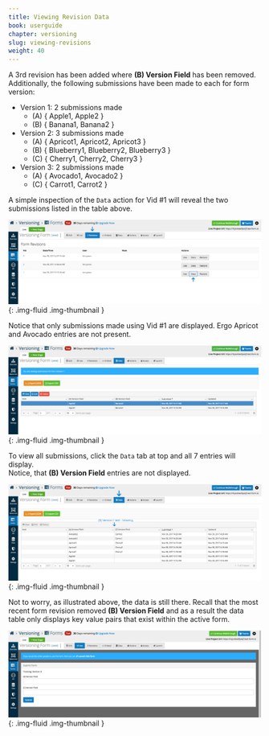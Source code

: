 ```yaml
---
title: Viewing Revision Data
book: userguide
chapter: versioning
slug: viewing-revisions
weight: 40
---
```

A 3rd revision has been added where **(B) Version Field** has been removed. 
Additionally, the following submissions have been made to each for form version:

  - Version 1: 2 submissions made
    - (A) { Apple1, Apple2 }
    - (B) { Banana1, Banana2 }
  - Version 2: 3 submissions made 
    - (A) { Apricot1, Apricot2, Apricot3 }
    - (B) { Blueberry1, Blueberry2, Blueberry3 } 
    - (C) { Cherry1, Cherry2, Cherry3 }
  - Version 3: 2 submissions made
    - (A) { Avocado1, Avocado2 }
    - (C) { Carrot1, Carrot2 } 

A simple inspection of the ```Data``` action for Vid #1 will reveal the two submissions listed in the table above. 

![](/assets/img/userguide/versioning-data-1.png){: .img-fluid .img-thumbnail }

Notice that only submissions made using Vid #1 are displayed. Ergo Apricot and Avocado entries are not present. 

![](/assets/img/userguide/versioning-data-2.png){: .img-fluid .img-thumbnail }

To view all submissions, click the ```Data``` tab at top and all 7 entries will display.  
Notice, that **(B) Version Field** entries are not displayed. 

![](/assets/img/userguide/versioning-data-3.png){: .img-fluid .img-thumbnail }

Not to worry, as illustrated above, the data is still there. 
Recall that the most recent form revision removed **(B) Version Field** and as a result the data table only
displays key value pairs that exist within the active form. 

![](/assets/img/userguide/versioning-data-4.png){: .img-fluid .img-thumbnail }




